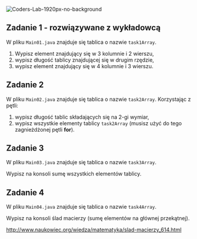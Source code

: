 ![Coders-Lab-1920px-no-background](https://user-images.githubusercontent.com/152855/73064373-5ed69780-3ea1-11ea-8a71-3d370a5e7dd8.png)


## Zadanie 1 - rozwiązywane z wykładowcą

W pliku `Main01.java` znajduje się tablica o nazwie ```task1Array```.

1. Wypisz element znajdujący się w 3 kolumnie i 2 wierszu,
2. wypisz długość tablicy znajdującej się w drugim rzędzie,
3. wypisz element znajdujący się w 4 kolumnie i 3 wierszu.

## Zadanie 2

W pliku `Main02.java` znajduje się tablica o nazwie ```task2Array```. Korzystając z pętli:

1. wypisz długość tablic składających się na 2-gi wymiar,
2. wypisz wszystkie elementy tablicy ```task2Array``` (musisz użyć do tego zagnieżdżonej pętli **for**).

## Zadanie 3

W pliku `Main03.java` znajduje się tablica o nazwie ```task3Array```. 

Wypisz na konsoli sumę wszystkich elementów tablicy.

## Zadanie 4

W pliku `Main04.java` znajduje się tablica o nazwie ```task4Array```. 

Wypisz na konsoli ślad macierzy (sumę elementów na głównej przekątnej).

http://www.naukowiec.org/wiedza/matematyka/slad-macierzy_614.html

